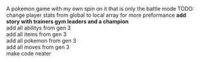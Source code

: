 A pokemon game with my own spin on it that is only the battle mode
TODO:\
change player stats from global to local array for more preformance
__add story with trainers gym leaders and a champion__\
add all abilitys from gen 3\
add all items from gen 3\
add all pokemon from gen 3\
add all moves from gen 3\
make code neater
